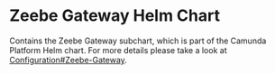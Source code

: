 # Zeebe Gateway Helm Chart

Contains the Zeebe Gateway subchart, which is part of the Camunda Platform Helm chart.
For more details please take a look at [Configuration#Zeebe-Gateway](../../README.md#zeebe-gateway).

